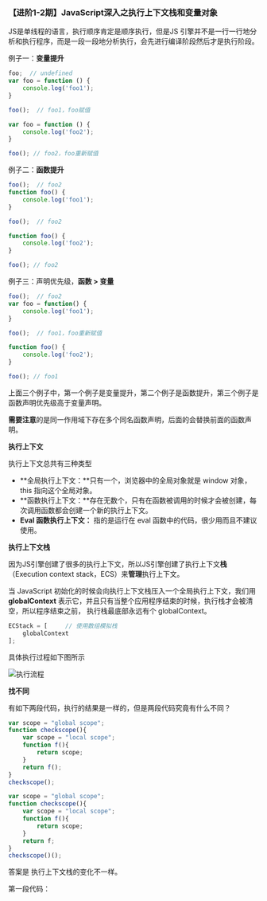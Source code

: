 ### 【进阶1-2期】JavaScript深入之执行上下文栈和变量对象

JS是单线程的语言，执行顺序肯定是顺序执行，但是JS 引擎并不是一行一行地分析和执行程序，而是一段一段地分析执行，会先进行编译阶段然后才是执行阶段。

例子一：**变量提升**

```javascript
foo;  // undefined
var foo = function () {
    console.log('foo1');
}

foo();  // foo1，foo赋值

var foo = function () {
    console.log('foo2');
}

foo(); // foo2，foo重新赋值
```

例子二：**函数提升**

```javascript
foo();  // foo2
function foo() {
    console.log('foo1');
}

foo();  // foo2

function foo() {
    console.log('foo2');
}

foo(); // foo2
```

例子三：声明优先级，**函数 > 变量**

```javascript
foo();  // foo2
var foo = function() {
    console.log('foo1');
}

foo();  // foo1，foo重新赋值

function foo() {
    console.log('foo2');
}

foo(); // foo1
```

上面三个例子中，第一个例子是变量提升，第二个例子是函数提升，第三个例子是函数声明优先级高于变量声明。

**需要注意**的是同一作用域下存在多个同名函数声明，后面的会替换前面的函数声明。

**执行上下文**

执行上下文总共有三种类型

* **全局执行上下文：**只有一个，浏览器中的全局对象就是 window 对象，this 指向这个全局对象。
* **函数执行上下文：**存在无数个，只有在函数被调用的时候才会被创建，每次调用函数都会创建一个新的执行上下文。
* **Eval 函数执行上下文：** 指的是运行在 eval 函数中的代码，很少用而且不建议使用。

**执行上下文栈**

因为JS引擎创建了很多的执行上下文，所以JS引擎创建了执行上下文**栈**（Execution context stack，ECS）来**管理**执行上下文。

当 JavaScript 初始化的时候会向执行上下文栈压入一个全局执行上下文，我们用 **globalContext** 表示它，并且只有当整个应用程序结束的时候，执行栈才会被清空，所以程序结束之前， 执行栈最底部永远有个 globalContext。

```javascript
ECStack = [		// 使用数组模拟栈
    globalContext
];
```

具体执行过程如下图所示

![执行流程](https://camo.githubusercontent.com/2b271448ad38e8fde43f28db066af7dbe356cbb3/68747470733a2f2f757365722d676f6c642d63646e2e786974752e696f2f323031382f31312f352f313636653235386531643032383161363f696d61676556696577322f302f772f313238302f682f3936302f666f726d61742f776562702f69676e6f72652d6572726f722f31)

**找不同**

有如下两段代码，执行的结果是一样的，但是两段代码究竟有什么不同？

```javascript
var scope = "global scope";
function checkscope(){
    var scope = "local scope";
    function f(){
        return scope;
    }
    return f();
}
checkscope();
```

```javascript
var scope = "global scope";
function checkscope(){
    var scope = "local scope";
    function f(){
        return scope;
    }
    return f;
}
checkscope()();
```

答案是 执行上下文栈的变化不一样。

第一段代码：
